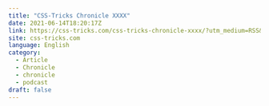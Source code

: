 ```yaml
---
title: "CSS-Tricks Chronicle XXXX"
date: 2021-06-14T18:20:17Z
link: https://css-tricks.com/css-tricks-chronicle-xxxx/?utm_medium=RSS&utm_source=news.12bit.vn
site: css-tricks.com
language: English
category:
  - Article
  - Chronicle
  - chronicle
  - podcast
draft: false
---
```

